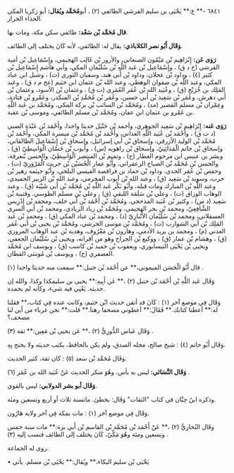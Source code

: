 ٦٨٤١ -** ع:** يَحْيَى بن سليم القرشي الطائفي (٢) ، أبو**مُحَمَّد ويُقال:** أبو زكريا المكي الحذاء الخزاز.

**قال مُحَمَّد بْن سَعْد:** طائفي سكن مكة، ومات بها.

**وَقَال أَبُو نصر الكلاباذي:** يقال له: الطائفي، لأنه كَانَ يختلف إلى الطائف.

**رَوَى عَن:** إِبْرَاهِيم بْن مَيْمُون الصنعاني، والأزور بْن غَالِب الهجيمي، وإِسْمَاعِيل بْن أمية القرشي (خ د ق) ، وإِسْمَاعِيل بْن عَبد اللَّهِ بْن سُلَيْمان المكي، وأبي هاشم إِسْمَاعِيل بْن كثير (٤) ، وداود بْن عجلان، وداود بْن أَبي هند، وسفيان الثوري (ت) ، وشبل ابن عباد المكي، وعبد اللَّه بْن صفوان الوهطي، وعبد الله بْن عثمان ابن خثيم (عخ م د ق) ، وعَبد المَلِك بن جُرَيْج (ق) ، وعُبَيد الله بْن عُمَر العُمَري (ت ق) ، وعثمان بْن الأسود، وعثمان بْن أَبي دهرش، وعُمَر بْن سَعِيد بْن أَبي حسين، وعُمَر بْن مُحَمَّدِ بْن المنكدر، وعَمْرو بْن قتادة، وعِمْران بْن مسلم القصير (مد) ، ومُحَمَّد بْن السائب بْن بركة المكي، ومُحَمَّد بن عَبد اللَّهِ بن عَمْرو بن عثمان ابن عفان، ومُحَمَّد بْن مسلم الطائفي، وموسى بْن عقبة.

**رَوَى عَنه:** إِبْرَاهِيم بْن سَعِيد الجوهري، وأحمد بْن حَنْبَل حديثا واحدا، وأَحْمَد بْن عَبْدَة الضبي (د ت ق) ، وأَحْمَد بْن عُبَيد اللَّهِ الغداني، وأَحْمَد بْن مُحَمَّد بْن ميسرة المكي، وأَحْمَد بْن مُحَمَّد بْن الوليد الأزرقي، وإسحاق بْن أَبي إسرائيل، وإسحاق بْن إِسْمَاعِيلَ الطالقاني، وإسحاق بْن حاتم الْمَدَائِنِيّ، وإسحاق بْن راهويه (س) ، وأيوب بْن حَسَّان الْوَاسِطِيّ (ق) ، وبشر بن عبيس ابن مرحوم العطار (خ) ، وتميم بْن المنتصر الْوَاسِطِيّ، والحسن بْنعرفة، والحسن بْن مُحَمَّد بْن الصباح الزعفراني، وأَبُو عمار الْحُسَيْن بْن حريث الْمَرْوَزِيّ (ت) ، وحفص بْن عُمَر الجدي، وداود بْن حماد بن فرافصة القيسي البلخي، وأَبُو خيثمة زهير بْن حرب، وسويد بْن سَعِيد (ق) ، وعبد الله بْن أيوب المخرمي، وعبد الله بْن الزبير الحميدي، وعبد اللَّهِ بْن المبارك ومات قبله، وأَبُو بَكْر عَبد اللَّهِ بْن مُحَمَّد بْن أَبي شَيْبَة (ق) ، وعبد الوهاب الوراق (ت) ، وعلي بْن سَلَمَة اللبقي (ق) ، وعلي بْن مسلم الطوسي. وقتيبة بْن سَعِيد (د س) ، وكثير بْن عُبَيد المذحجي، ومُحَمَّد بْن أَحْمَد بْن أَبي خلف، ومحمد بْن إِدْرِيس الشَّافِعِيّ، ومحمد بْن بحر الهجيمي، ومُحَمَّد بْن زياد الزيادي، ومحمد بْن أَبي السري العسقلاني، ومحمد بْن سُلَيْمان الأَنْبارِيّ (د) ، ومحمد بْن عباد المكي (ق) ، ومحمد بْن عَبد المَلِك بْن أَبي الشوارب (ت) ، ومُحَمَّد بْن موسى الحرشي، ومُحَمَّد بْن يحيى بْن أَبي عُمَر العدني (م) ، ومحمد بن يزيد الأدمي، وهارون بْن مَعْرُوف، وهدية بْن عبد الوهاب المروزي (ق) ، وهشام بْن عمار (ق) ، ووكيع بْن الجراح وهو من أقرانه، ويحيى بْن سُلَيْمان الجعفي، ويحيى بْن يَحْيَى النيسابوري، ويعقوب بْن حميد بْن كاسب (ق) ، ويوسف ابن مُحَمَّد العصفري (خ) ، ويوسف بْن مُوسَى القطان.

قال أَبُو الْحَسَن الميموني،** عن أَحْمَد بْن حنبل:** سمعت منه حديثا واحدا (١) .

وَقَال عَبد اللَّهِ بْن أَحْمَد بْن حنبل (٢) ،** عَن أَبِيهِ:** يحيى بن سليمكذا وكذا، والله إن حديثه. يَعْنِي فيه شيء، وكأنه لم يحمده.

وَقَال فِي موضع آخر (١) : كَانَ قد أتقن حديث ابْن خثيم، وكانت عنده فِي كتاب،** فقلنا له:** أعطنا كتابك.** فَقَالَ:** أعطوني مصحفا رهنا.** قلت:** نحن غرباء من أين لنا مصحف؟

وَقَال عَباس الدُّورِيُّ (٢) ،** عَن يحيى بْن مَعِين:** ثقة (٣) .

وَقَال أَبُو حاتم (٤) : شيخ صالح، محله الصدق، ولم يكن بالحافظ، يكتب حديثه ولا يحتج بِهِ.

وَقَال مُحَمَّد بْن سعد (٥) : كان ثقة، كثير الحديث.

**وَقَال النَّسَائي:** ليس به بأس، وهُوَ منكر الحديث عَنْ عُبَيد الله بن عُمَر (٦) .

**وَقَال أبو بشر الدولابي:** ليس بالقوي.

وذكره ابنُ حِبَّان في كتاب "الثقات" وَقَال: يخطئ. ماتسنة ثلاث أو أربع وتسعين ومئة.

وَقَال فِي موضع آخر (١) : مات بمكة فِي آخر ولاية هَارُون.

وقَال البُخارِيُّ (٢) ،** عَنْ أَحْمَد بْن مُحَمَّد بْن القاسم بْن أَبي بزة:** مات سنة خمس وتسعين ومئة وهُوَ مَكِّيّ، كَانَ يختلف إلى الطائف فنسب إليه (٣) .

روى له الجماعة.

• يَحْيَى بْن سليم البكاء،** ويُقال:** يَحْيَى بْن مسلم. يأتي
